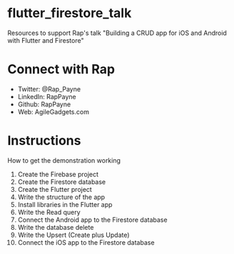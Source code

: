 # flutter_firestore_talk
Resources to support Rap's talk "Building a CRUD app for iOS and Android with Flutter and Firestore"

# Connect with Rap
- Twitter: @Rap_Payne
- LinkedIn: RapPayne
- Github: RapPayne
- Web: AgileGadgets.com

# Instructions
How to get the demonstration working
1. Create the Firebase project
1. Create the Firestore database
1. Create the Flutter project
1. Write the structure of the app
1. Install libraries in the Flutter app
1. Write the Read query
1. Connect the Android app to the Firestore database
1. Write the database delete
1. Write the Upsert (Create plus Update)
1. Connect the iOS app to the Firestore database

